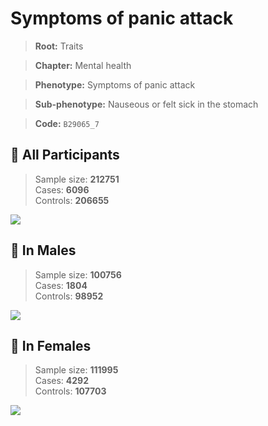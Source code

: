 # Symptoms of panic attack
> **Root:** Traits  

> **Chapter:** Mental health  

> **Phenotype:** Symptoms of panic attack  

> **Sub-phenotype:** Nauseous or felt sick in the stomach  

> **Code:** `B29065_7`

## 🧪 All Participants  
> Sample size: **212751**  
> Cases: **6096**  
> Controls: **206655**
<img src="/Traits/Figures/ALL/B29065_7.png"/>
<CsvTable src="/Traits/Data/ALL/LG_B29065_7.csv" label="🔍 View full results" />

## 👨 In Males  
> Sample size: **100756**  
> Cases: **1804**  
> Controls: **98952**
<img src="/Traits/Figures/Male/B29065_7.png"/>
<CsvTable src="/Traits/Data/Male/LG_B29065_7.csv" label="🔍 View full results" />

## 👩 In Females  
> Sample size: **111995**  
> Cases: **4292**  
> Controls: **107703**
<img src="/Traits/Figures/Female/B29065_7.png"/>
<CsvTable src="/Traits/Data/Female/LG_B29065_7.csv" label="🔍 View full results" />
